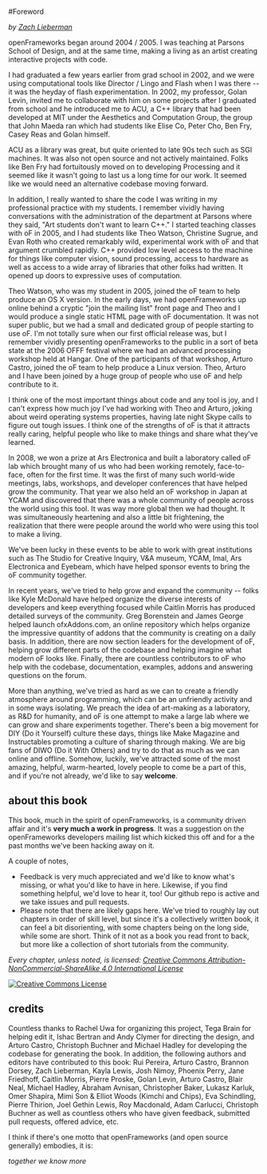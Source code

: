 #Foreword

*by [Zach Lieberman](http://thesystemis.com)*


openFrameworks began around 2004 / 2005.  I was teaching at Parsons School of Design, and at the same time, making a living as an artist creating interactive projects with code.

I had graduated a few years earlier from grad school in 2002, and we were using computational tools like Director / Lingo and Flash when I was there -- it was the heyday of flash experimentation.  In 2002, my professor, Golan Levin, invited me to collaborate with him on some projects after I graduated from school and he introduced me to ACU, a C++ library that had been developed at MIT under the Aesthetics and Computation Group, the group that John Maeda ran which had students like Elise Co, Peter Cho, Ben Fry, Casey Reas and Golan himself.

ACU as a library was great, but quite oriented to late 90s tech such as SGI machines.  It was also not open source and not actively maintained.  Folks like Ben Fry had fortuitously moved on to developing Processing and it seemed like it wasn't going to last us a long time for our work.  It seemed like we would need an alternative codebase moving forward.

In addition, I really wanted to share the code I was writing in my professional practice with my students.  I remember vividly having conversations with the administration of the department at Parsons where they said, "Art students don't want to learn C++."  I started teaching classes with oF in 2005, and I had students like Theo Watson, Christine Sugrue, and Evan Roth who created remarkably wild, experimental work with oF and that argument crumbled rapidly.   C++ provided low level access to the machine for things like computer vision, sound processing, access to hardware as well as access to a wide array of libraries that other folks had written.  It opened up doors to expressive uses of computation.

Theo Watson, who was my student in 2005, joined the oF team to help produce an OS X version.  In the early days, we had openFrameworks up online behind a cryptic "join the mailing list" front page and Theo and I would produce a single static HTML page with oF documentation.  It was not super public, but we had a small and dedicated group of people starting to use oF. I'm not totally sure when our first official release was, but I remember vividly presenting openFrameworks to the public in a sort of beta state at the 2006 OFFF festival where we had an advanced processing workshop held at Hangar. One of the participants of that workshop, Arturo Castro, joined the oF team to help produce a Linux version.  Theo, Arturo and I have been joined by a huge group of people who use oF and help contribute to it.

I think one of the most important things about code and any tool is joy, and I can't express how much joy I've had working with Theo and Arturo, joking about weird operating systems properties, having late night Skype calls to figure out tough issues.  I think one of the strengths of oF is that it attracts really caring, helpful people who like to make things and share what they've learned.

In 2008, we won a prize at Ars Electronica and built a laboratory called oF lab which brought many of us who had been working remotely, face-to-face, often for the first time.  It was the first of many such world-wide meetings, labs, workshops, and developer conferences that have helped grow the community.  That year we also held an oF workshop in Japan at YCAM and discovered that there was a whole community of people across the world using this tool.  It was way more global then we had thought.  It was simultaneously heartening and also a little bit frightening, the realization that there were people around the world who were using this tool to make a living.

We've been lucky in these events to be able to work with great institutions such as The Studio for Creative Inquiry, V&A museum, YCAM, Imal, Ars Electronica and Eyebeam, which have helped sponsor events to bring the oF community together.

In recent years, we've tried to help grow and expand the community -- folks like Kyle McDonald have helped organize the diverse interests of developers and keep everything focused while Caitlin Morris has produced detailed surveys of the community.  Greg Borenstein and James George helped launch ofxAddons.com, an online repository which helps organize the impressive quantity of addons that the community is creating on a daily basis.  In addition, there are now section leaders for the development of oF, helping grow different parts of the codebase and helping imagine what modern oF looks like.  Finally, there are countless contributors to oF who help with the codebase, documentation, examples, addons and answering questions on the forum.

More than anything, we've tried as hard as we can to create a friendly atmosphere around programming, which can be an unfriendly activity and in some ways isolating.  We preach the idea of art-making as a laboratory, as R&D for humanity, and oF is one attempt to make a large lab where we can grow and share experiments together.   There's been a big movement for DIY  (Do it Yourself) culture these days, things like Make Magazine and Instructables promoting a culture of sharing through making.  We are big fans of DIWO (Do it With Others) and try to do that as much as we can online and offline.  Somehow, luckily, we've attracted some of the most amazing, helpful, warm-hearted, lovely people to come be a part of this, and if you're not already, we'd like to say **welcome**.


## about this book

This book, much in the spirit of openFrameworks, is a community driven affair and it's **very much a work in progress**.   It was a suggestion on the openFrameworks developers mailing list which kicked this off and for a the past months we've been hacking away on it.

A couple of notes, 

* Feedback is very much appreciated and we'd like to know what's missing, or what you'd like to have in here.  Likewise, if you find something helpful, we'd love to hear it, too!  Our github repo is active and we take issues and pull requests.
* Please note that there are likely gaps here.  We've tried to roughly lay out chapters in order of skill level, but since it's a collectively written book, it can feel a bit disorienting, with some chapters being on the long side, while some are short.  Think of it not as a book you read front to back, but more like a collection of short tutorials from the community.

*Every chapter, unless noted, is licensed: [Creative Commons Attribution-NonCommercial-ShareAlike 4.0 International License](http://creativecommons.org/licenses/by-nc-sa/4.0/deed.en_US)*

<a rel="license" href="http://creativecommons.org/licenses/by-nc-sa/4.0/deed.en_US"><img alt="Creative Commons License" style="border-width:0" src="http://i.creativecommons.org/l/by-nc-sa/4.0/88x31.png" /></a>


## credits

Countless thanks to Rachel Uwa for organizing this project, Tega Brain for helping edit it, Ishac Bertran and Andy Clymer for directing the design, and Arturo Castro, Christoph Buchner and Michael Hadley for developing the codebase for generating the book.   In addition, the following authors and editors have contributed to this book:  Rui Pereira, Arturo Castro, Brannon Dorsey, Zach Lieberman, Kayla Lewis, Josh Nimoy, Phoenix Perry, Jane Friedhoff, Caitlin Morris, Pierre Proske, Golan Levin, Arturo Castro, Blair Neal, Michael Hadley, Abraham Avnisan, Christopher Baker, Lukasz Karluk, Omer Shapira, Mimi Son & Elliot Woods (Kimchi and Chips), Eva Schindling, Pierre Thirion, Joel Gethin Lewis, Roy Macdonald, Adam Carlucci, Christoph Buchner as well as countless others who have given feedback, submitted pull requests, offered advice, etc.

I think if there's one motto that openFrameworks (and open source generally) embodies, it is:

*together we know more*

